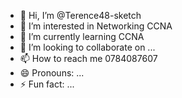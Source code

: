 - 👋 Hi, I’m @Terence48-sketch
- 👀 I’m interested in Networking CCNA
- 🌱 I’m currently learning CCNA
- 💞️ I’m looking to collaborate on ...
- 📫 How to reach me 0784087607
- 😄 Pronouns: ...
- ⚡ Fun fact: ...

<!---
Terence48-sketch/Terence48-sketch is a ✨ special ✨ repository because its `README.md` (this file) appears on your GitHub profile.
You can click the Preview link to take a look at your changes.
--->
